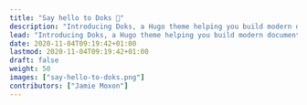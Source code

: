 ```yaml
---
title: "Say hello to Doks 👋"
description: "Introducing Doks, a Hugo theme helping you build modern documentation websites that are secure, fast, and SEO-ready — by default."
lead: "Introducing Doks, a Hugo theme helping you build modern documentation websites that are secure, fast, and SEO-ready — by default."
date: 2020-11-04T09:19:42+01:00
lastmod: 2020-11-04T09:19:42+01:00
draft: false
weight: 50
images: ["say-hello-to-doks.png"]
contributors: ["Jamie Moxon"]
---
```

